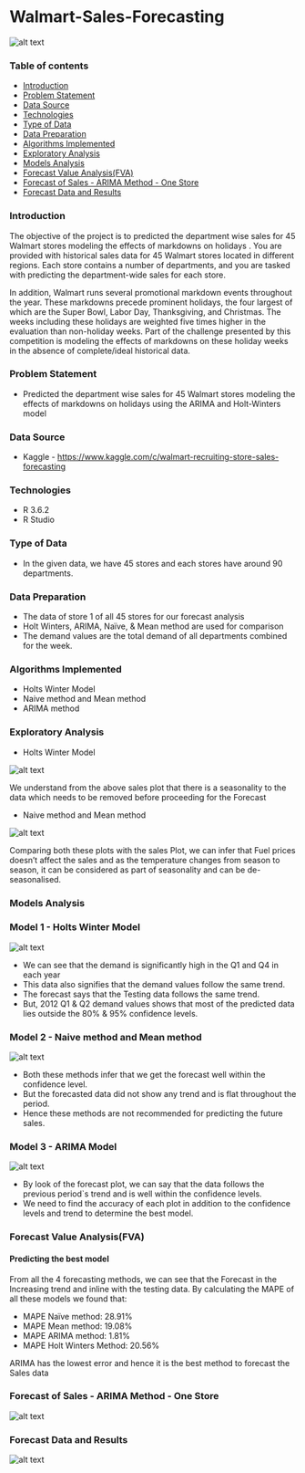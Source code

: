 # Walmart-Sales-Forecasting

![alt text](/pics/walmart0.jpg)

### Table of contents
* [Introduction](#introduction)
* [Problem Statement](#problem-statement)
* [Data Source](#data-source)
* [Technologies](#technologies)
* [Type of Data](#type-of-data)
* [Data Preparation](#data-preparation)
* [Algorithms Implemented](#algorithms-implemented)
* [Exploratory Analysis](#exploratory-analysis)
* [Models Analysis](#models-analysis)
* [Forecast Value Analysis(FVA)](#forecast-value-analysis(fva))
* [Forecast of Sales - ARIMA Method - One Store](#forecast-of-sales---arima-method---one-store)
* [Forecast Data and Results](#forecast-data-and-results)

### Introduction
The objective of the project is to predicted the department wise sales for 45 Walmart stores modeling the effects of markdowns on holidays . You are provided with historical sales data for 45 Walmart stores located in different regions. Each store contains a number of departments, and you are tasked with predicting the department-wide sales for each store.

In addition, Walmart runs several promotional markdown events throughout the year. These markdowns precede prominent holidays, the four largest of which are the Super Bowl, Labor Day, Thanksgiving, and Christmas. The weeks including these holidays are weighted five times higher in the evaluation than non-holiday weeks. Part of the challenge presented by this competition is modeling the effects of markdowns on these holiday weeks in the absence of complete/ideal historical data.

### Problem Statement
* Predicted the department wise sales for 45 Walmart stores modeling the effects of markdowns on holidays using the ARIMA and Holt-Winters model

### Data Source
* Kaggle - https://www.kaggle.com/c/walmart-recruiting-store-sales-forecasting

### Technologies
* R 3.6.2
* R Studio

### Type of Data
*  In the given data, we have 45 stores and each stores have around 90 departments.

### Data Preparation
* The data of store 1 of all 45 stores for our forecast analysis
* Holt Winters, ARIMA, Naïve, & Mean method are used for comparison
* The demand values are the total demand of all departments combined for the week.

### Algorithms Implemented
* Holts Winter Model
* Naive method and Mean method
* ARIMA method

### Exploratory Analysis

* Holts Winter Model

![alt text](/pics/walmart1.JPG)

We understand from the above sales plot that there is a seasonality to the data which needs to be removed before proceeding for the Forecast

* Naive method and Mean method

![alt text](/pics/walmart2.JPG)

Comparing both these plots with the sales Plot, we can infer that Fuel prices doesn’t affect 
the sales and as the temperature changes from season to season, it can be considered as part 
of seasonality  and can be de-seasonalised. 

### Models Analysis

### Model 1 - Holts Winter Model
![alt text](/pics/walmart3.JPG)

* We can see that the demand is significantly high in the Q1 and Q4 in each year
* This data also signifies that the demand values follow the same trend.
* The forecast says that the Testing data follows the same trend.
* But, 2012 Q1 & Q2 demand values shows that most of the predicted data lies outside the 80% & 95% confidence levels.

### Model 2 - Naive method and Mean method
![alt text](/pics/walmart4.JPG)

* Both these methods infer that we get the forecast well within the confidence level.
* But the forecasted data did not show any trend and is flat throughout the period.
* Hence these methods are not recommended for predicting the future sales.
  
### Model 3 - ARIMA Model
![alt text](/pics/walmart5.JPG)

* By look of the forecast plot, we can say that the data follows the previous period`s trend and is well within the confidence levels. 
* We need to find the accuracy of each plot in addition to the confidence levels and trend to determine the best model.

### Forecast Value Analysis(FVA) 

#### Predicting the best model
From all the 4 forecasting methods, we can see that the Forecast in the Increasing trend and inline with the testing data.
By calculating the MAPE of all these models we found that:

* MAPE Naïve method: 28.91%
* MAPE Mean method: 19.08%
* MAPE ARIMA method: 1.81%
* MAPE Holt Winters Method: 20.56%

ARIMA has the lowest error and hence it is the best method to forecast the Sales data

### Forecast of Sales - ARIMA Method - One Store
![alt text](/pics/walmart6.JPG)

### Forecast Data and Results
![alt text](/pics/walmart7.JPG)

